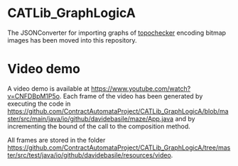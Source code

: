 # CATLib_GraphLogicA

The JSONConverter for importing graphs of <a href="https://github.com/vincenzoml/topochecker">topochecker</a> encoding bitmap images has been moved into this repository.

# Video demo
A video demo is available at https://www.youtube.com/watch?v=CNFDBpM1P5o.
Each frame of the video has been generated by executing the code in  https://github.com/ContractAutomataProject/CATLib_GraphLogicA/blob/master/src/main/java/io/github/davidebasile/maze/App.java 
and by incrementing the bound of the call to the composition method. 

All frames are stored in the folder 
https://github.com/ContractAutomataProject/CATLib_GraphLogicA/tree/master/src/test/java/io/github/davidebasile/resources/video.
